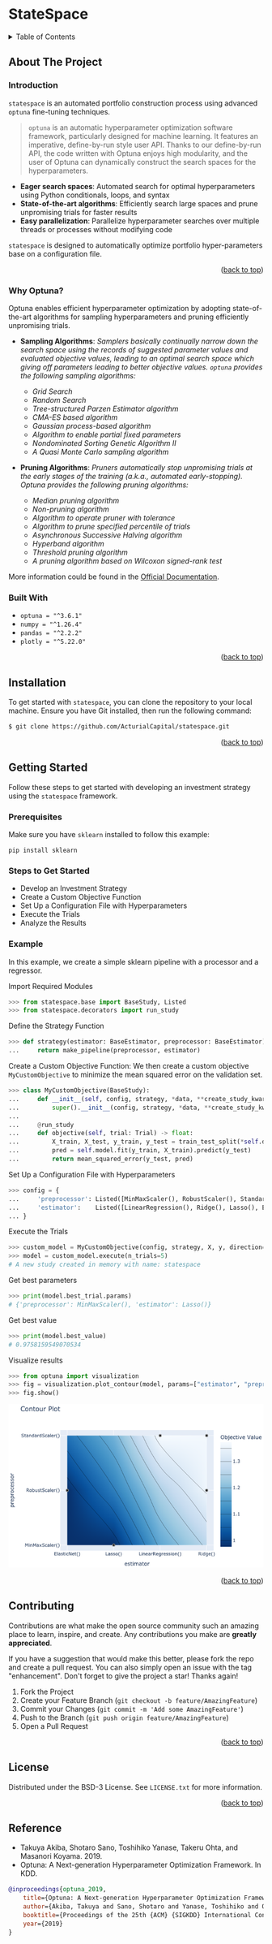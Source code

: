 <a name="readme-top"></a>

<!-- PROJECT LOGO -->
# StateSpace

<!-- TABLE OF CONTENTS -->
<details>
  <summary>Table of Contents</summary>
  <ol>
    <li>
      <a href="#about-the-project">About The Project</a>
        <ul>
            <li><a href="#introduction">Introduction</a></li>
        </ul>
        <ul>
            <li><a href="#why-optuna">Why Optuna?</a></li>
        </ul>
        <ul>
            <li><a href="#built-with">Built With</a></li>
        </ul>
    </li>
    <li><a href="#installation">Installation</a></li>
    <li><a href="#getting-started">Getting Started</a></li>
    <li><a href="#contributing">Contributing</a></li>
    <li><a href="#license">License</a></li>
    <li><a href="#reference">Reference</a></li>
    
  </ol>
</details>



<!-- ABOUT THE PROJECT -->
## About The Project

### Introduction

`statespace` is an automated portfolio construction process using advanced `optuna` fine-tuning techniques.

> `optuna` is an automatic hyperparameter optimization software framework, particularly designed for machine learning. It features an imperative, define-by-run style user API. Thanks to our define-by-run API, the code written with Optuna enjoys high modularity, and the user of Optuna can dynamically construct the search spaces for the hyperparameters.

* **Eager search spaces**: Automated search for optimal hyperparameters using Python conditionals, loops, and syntax
* **State-of-the-art algorithms**: Efficiently search large spaces and prune unpromising trials for faster results
* **Easy parallelization**: Parallelize hyperparameter searches over multiple threads or processes without modifying code

`statespace` is designed to automatically optimize portfolio hyper-parameters base on a configuration file.

<p align="right">(<a href="#readme-top">back to top</a>)</p>

### Why Optuna?

Optuna enables efficient hyperparameter optimization by adopting state-of-the-art algorithms for sampling hyperparameters and pruning efficiently unpromising trials.

* **Sampling Algorithms**: *Samplers basically continually narrow down the search space using the records of suggested parameter values and evaluated objective values, leading to an optimal search space which giving off parameters leading to better objective values. `optuna` provides the following sampling algorithms:*
  * *Grid Search*
  * *Random Search*
  * *Tree-structured Parzen Estimator algorithm*
  * *CMA-ES based algorithm*
  * *Gaussian process-based algorithm*
  * *Algorithm to enable partial fixed parameters*
  * *Nondominated Sorting Genetic Algorithm II*
  * *A Quasi Monte Carlo sampling algorithm*
  
* **Pruning Algorithms**: *Pruners automatically stop unpromising trials at the early stages of the training (a.k.a., automated early-stopping). Optuna provides the following pruning algorithms:*
  * *Median pruning algorithm*
  * *Non-pruning algorithm*
  * *Algorithm to operate pruner with tolerance*
  * *Algorithm to prune specified percentile of trials*
  * *Asynchronous Successive Halving algorithm*
  * *Hyperband algorithm*
  * *Threshold pruning algorithm*
  * *A pruning algorithm based on Wilcoxon signed-rank test*

More information could be found in the [Official Documentation](https://optuna.readthedocs.io/en/stable/tutorial/index.html).

### Built With

* `optuna = "^3.6.1"`
* `numpy = "^1.26.4"`
* `pandas = "^2.2.2"`
* `plotly = "^5.22.0"`

<p align="right">(<a href="#readme-top">back to top</a>)</p>

<!-- GETTING STARTED -->
## Installation

To get started with `statespace`, you can clone the repository to your local machine. Ensure you have Git installed, then run the following command:

```sh
$ git clone https://github.com/ActurialCapital/statespace.git
```

<p align="right">(<a href="#readme-top">back to top</a>)</p>

<!-- USAGE EXAMPLES -->
## Getting Started

Follow these steps to get started with developing an investment strategy using the `statespace` framework.

### Prerequisites

Make sure you have `sklearn` installed to follow this example:

```shell
pip install sklearn
```

### Steps to Get Started

* Develop an Investment Strategy
* Create a Custom Objective Function
* Set Up a Configuration File with Hyperparameters
* Execute the Trials
* Analyze the Results

### Example

In this example, we create a simple sklearn pipeline with a processor and a regressor.

Import Required Modules

```python
>>> from statespace.base import BaseStudy, Listed
>>> from statespace.decorators import run_study
```

Define the Strategy Function

```python
>>> def strategy(estimator: BaseEstimator, preprocessor: BaseEstimator) -> Pipeline:
...     return make_pipeline(preprocessor, estimator)
```

Create a Custom Objective Function: We then create a custom objective `MyCustomObjective` to minimize the mean squared error on the validation set.

```python 
>>> class MyCustomObjective(BaseStudy):
...     def __init__(self, config, strategy, *data, **create_study_kwargs):
...         super().__init__(config, strategy, *data, **create_study_kwargs)
...  
...     @run_study
...     def objective(self, trial: Trial) -> float:
...         X_train, X_test, y_train, y_test = train_test_split(*self.data, test_size=0.33)
...         pred = self.model.fit(y_train, X_train).predict(y_test)
...         return mean_squared_error(y_test, pred)
```

Set Up a Configuration File with Hyperparameters

```python
>>> config = {
...     'preprocessor': Listed([MinMaxScaler(), RobustScaler(), StandardScaler()]),
...     'estimator':    Listed([LinearRegression(), Ridge(), Lasso(), ElasticNet()]),
... }
```

Execute the Trials

```python
>>> custom_model = MyCustomObjective(config, strategy, X, y, direction="minimize")
>>> model = custom_model.execute(n_trials=5)
# A new study created in memory with name: statespace
```

Get best parameters

```python
>>> print(model.best_trial.params)
# {'preprocessor': MinMaxScaler(), 'estimator': Lasso()}
```

Get best value

```python
>>> print(model.best_value)
# 0.9758159549070534
```

Visualize results

```python
>>> from optuna import visualization
>>> fig = visualization.plot_contour(model, params=["estimator", "preprocessor"])
>>> fig.show()
```

<p align="center"><img src="docs/static/example_contour_plot.png" alt="chart-2""></p>


<p align="right">(<a href="#readme-top">back to top</a>)</p>

<!-- CONTRIBUTING -->
## Contributing

Contributions are what make the open source community such an amazing place to learn, inspire, and create. Any contributions you make are **greatly appreciated**.

If you have a suggestion that would make this better, please fork the repo and create a pull request. You can also simply open an issue with the tag "enhancement".
Don't forget to give the project a star! Thanks again!

1. Fork the Project
2. Create your Feature Branch (`git checkout -b feature/AmazingFeature`)
3. Commit your Changes (`git commit -m 'Add some AmazingFeature'`)
4. Push to the Branch (`git push origin feature/AmazingFeature`)
5. Open a Pull Request

<p align="right">(<a href="#readme-top">back to top</a>)</p>


<!-- LICENSE -->
## License

Distributed under the BSD-3 License. See `LICENSE.txt` for more information.

<p align="right">(<a href="#readme-top">back to top</a>)</p>

<!-- Reference -->
## Reference

* Takuya Akiba, Shotaro Sano, Toshihiko Yanase, Takeru Ohta, and Masanori Koyama. 2019.
* Optuna: A Next-generation Hyperparameter Optimization Framework. In KDD.

```bibtex
@inproceedings{optuna_2019,
    title={Optuna: A Next-generation Hyperparameter Optimization Framework},
    author={Akiba, Takuya and Sano, Shotaro and Yanase, Toshihiko and Ohta, Takeru and Koyama, Masanori},
    booktitle={Proceedings of the 25th {ACM} {SIGKDD} International Conference on Knowledge Discovery and Data Mining},
    year={2019}
}
```
